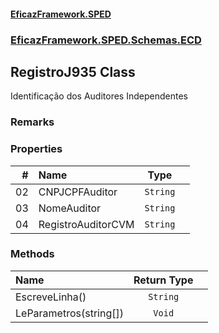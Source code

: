#### [EficazFramework.SPED](EficazFrameworkSPED.md 'EficazFramework SPED')
### [EficazFramework.SPED.Schemas.ECD](EficazFramework.SPED.Schemas.ECD.md 'EficazFramework.SPED.Schemas.ECD')

## RegistroJ935 Class

Identificação dos Auditores Independentes

### Remarks
### Properties

| # | Name | Type | |
| ---: | :--- | :---: | :--- |
| 02 | CNPJCPFAuditor | `String` |  |
| 03 | NomeAuditor | `String` |  |
| 04 | RegistroAuditorCVM | `String` |  |
### Methods

| Name | Return Type | |
| :--- | :---: | :--- |
| EscreveLinha() | `String` |  |
| LeParametros(string[]) | `Void` |  |
